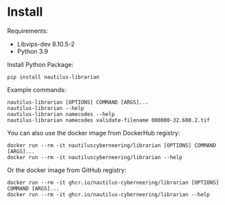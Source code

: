 # Install

Requirements:

- Libvips-dev 8.10.5-2
- Python 3.9

Install Python Package:

```shell
pip install nautilus-librarian
```

Example commands:

```shell
nautilus-librarian [OPTIONS] COMMAND [ARGS]...
nautilus-librarian --help
nautilus-librarian namecodes --help
nautilus-librarian namecodes validate-filename 000000-32.600.2.tif
```

You can also use the docker image from DockerHub registry:

```shell
docker run --rm -it nautiluscyberneering/librarian [OPTIONS] COMMAND [ARGS]...
docker run --rm -it nautiluscyberneering/librarian --help
```

Or the docker image from GitHub registry:

```shell
docker run --rm -it ghcr.io/nautilus-cyberneering/librarian [OPTIONS] COMMAND [ARGS]...
docker run --rm -it ghcr.io/nautilus-cyberneering/librarian --help
```
